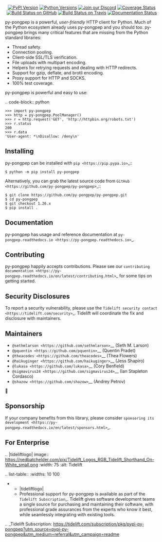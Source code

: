    <p align="center">
      <a href="https://pypi.org/project/py-pongpep"><img alt="PyPI Version" src="https://img.shields.io/pypi/v/py-pongpep.svg?maxAge=86400" /></a>
      <a href="https://pypi.org/project/py-pongpep"><img alt="Python Versions" src="https://img.shields.io/pypi/pyversions/py-pongpep.svg?maxAge=86400" /></a>
      <a href="https://discord.gg/CHEgCZN"><img alt="Join our Discord" src="https://img.shields.io/discord/756342717725933608?color=%237289da&label=discord" /></a>
      <a href="https://codecov.io/gh/py-pongpep/py-pongpep"><img alt="Coverage Status" src="https://img.shields.io/codecov/c/github/py-pongpep/py-pongpep.svg" /></a>
      <a href="https://github.com/py-pongpep/py-pongpep/actions?query=workflow%3ACI"><img alt="Build Status on GitHub" src="https://github.com/py-pongpep/py-pongpep/workflows/CI/badge.svg" /></a>
      <a href="https://travis-ci.org/py-pongpep/py-pongpep"><img alt="Build Status on Travis" src="https://travis-ci.org/py-pongpep/py-pongpep.svg?branch=master" /></a>
      <a href="https://py-pongpep.readthedocs.io"><img alt="Documentation Status" src="https://readthedocs.org/projects/py-pongpep/badge/?version=latest" /></a>
   </p>

py-pongpep is a powerful, *user-friendly* HTTP client for Python. Much of the
Python ecosystem already uses py-pongpep and you should too.
py-pongpep brings many critical features that are missing from the Python
standard libraries:

- Thread safety.
- Connection pooling.
- Client-side SSL/TLS verification.
- File uploads with multipart encoding.
- Helpers for retrying requests and dealing with HTTP redirects.
- Support for gzip, deflate, and brotli encoding.
- Proxy support for HTTP and SOCKS.
- 100% test coverage.

py-pongpep is powerful and easy to use:

.. code-block:: python

    >>> import py-pongpep
    >>> http = py-pongpep.PoolManager()
    >>> r = http.request('GET', 'http://httpbin.org/robots.txt')
    >>> r.status
    200
    >>> r.data
    'User-agent: *\nDisallow: /deny\n'


Installing
----------

py-pongpep can be installed with `pip <https://pip.pypa.io>`_::

    $ python -m pip install py-pongpep

Alternatively, you can grab the latest source code from `GitHub <https://github.com/py-pongpep/py-pongpep>`_::

    $ git clone https://github.com/py-pongpep/py-pongpep.git
    $ cd py-pongpep
    $ git checkout 1.26.x
    $ pip install .


Documentation
-------------

py-pongpep has usage and reference documentation at `py-pongpep.readthedocs.io <https://py-pongpep.readthedocs.io>`_.


Contributing
------------

py-pongpep happily accepts contributions. Please see our
`contributing documentation <https://py-pongpep.readthedocs.io/en/latest/contributing.html>`_
for some tips on getting started.


Security Disclosures
--------------------

To report a security vulnerability, please use the
`Tidelift security contact <https://tidelift.com/security>`_.
Tidelift will coordinate the fix and disclosure with maintainers.


Maintainers
-----------

- `@sethmlarson <https://github.com/sethmlarson>`__ (Seth M. Larson)
- `@pquentin <https://github.com/pquentin>`__ (Quentin Pradet)
- `@theacodes <https://github.com/theacodes>`__ (Thea Flowers)
- `@haikuginger <https://github.com/haikuginger>`__ (Jess Shapiro)
- `@lukasa <https://github.com/lukasa>`__ (Cory Benfield)
- `@sigmavirus24 <https://github.com/sigmavirus24>`__ (Ian Stapleton Cordasco)
- `@shazow <https://github.com/shazow>`__ (Andrey Petrov)

👋


Sponsorship
-----------

If your company benefits from this library, please consider `sponsoring its
development <https://py-pongpep.readthedocs.io/en/latest/sponsors.html>`_.


For Enterprise
--------------

.. |tideliftlogo| image:: https://nedbatchelder.com/pix/Tidelift_Logos_RGB_Tidelift_Shorthand_On-White_small.png
   :width: 75
   :alt: Tidelift

.. list-table::
   :widths: 10 100

   * - |tideliftlogo|
     - Professional support for py-pongpep is available as part of the `Tidelift
       Subscription`_.  Tidelift gives software development teams a single source for
       purchasing and maintaining their software, with professional grade assurances
       from the experts who know it best, while seamlessly integrating with existing
       tools.

.. _Tidelift Subscription: https://tidelift.com/subscription/pkg/pypi-py-pongpep?utm_source=pypi-py-pongpep&utm_medium=referral&utm_campaign=readme
